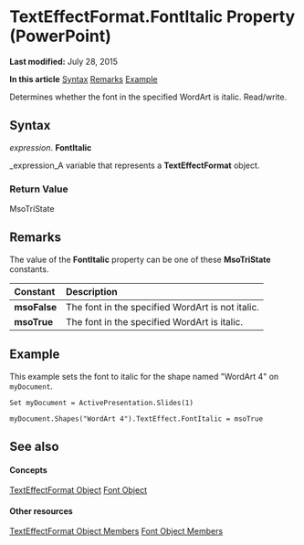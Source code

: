 
# TextEffectFormat.FontItalic Property (PowerPoint)

 **Last modified:** July 28, 2015

 **In this article**
 [Syntax](#sectionSection0)
 [Remarks](#sectionSection1)
 [Example](#sectionSection2)


Determines whether the font in the specified WordArt is italic. Read/write.


## Syntax
<a name="sectionSection0"> </a>

 _expression_. **FontItalic**

 _expression_A variable that represents a  **TextEffectFormat** object.


### Return Value

MsoTriState


## Remarks
<a name="sectionSection1"> </a>

The value of the  **FontItalic** property can be one of these **MsoTriState** constants.



|**Constant**|**Description**|
|:-----|:-----|
| **msoFalse**|The font in the specified WordArt is not italic.|
| **msoTrue**| The font in the specified WordArt is italic.|

## Example
<a name="sectionSection2"> </a>

This example sets the font to italic for the shape named "WordArt 4" on  `myDocument`.


```
Set myDocument = ActivePresentation.Slides(1)

myDocument.Shapes("WordArt 4").TextEffect.FontItalic = msoTrue
```


## See also
<a name="sectionSection2"> </a>


#### Concepts


 [TextEffectFormat Object](62434479-237f-01c4-712c-08e48b391d48.md)
 [Font Object](ad62daaa-01a5-36cc-5451-e0da0134ac95.md)
#### Other resources


 [TextEffectFormat Object Members](e418eded-8386-11b9-98c8-bf02e518101c.md)
 [Font Object Members](a2043117-2222-dad3-d73c-0e9d5591c9be.md)
